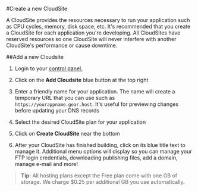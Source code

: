 #Create a new CloudSite

A CloudSite provides the resources necessary to run your application such as CPU cycles, memory, disk space, etc. It's recommended that you create a CloudSite for each application you're developing. All CloudSites have reserved resources so one CloudSite will never interfere with another CloudSite's performance or cause downtime.

##Add a new Cloudsite 

  1. Login to your [control panel.](https://my.gearhost.com/account/login)
 
  2. Click on the **Add Cloudsite** blue button at the top right
 
  3. Enter a friendly name for your application. The name will create a temporary URL that you can use such as `https://yourappname.gear.host`. It's useful for previewing changes before updating your DNS records
 
  4. Select the desired CloudSite plan for your application
 
  5. Click on **Create CloudSite** near the bottom

  6. After your CloudSite has finished building, click on its blue title text to manage it. Additional menu options will display so you can manage your FTP login credentials, downloading publishing files, add a domain, manage e-mail and more!

>**Tip:** All hosting plans except the Free plan come with one GB of storage. We charge $0.25 per additional GB you use automatically.

